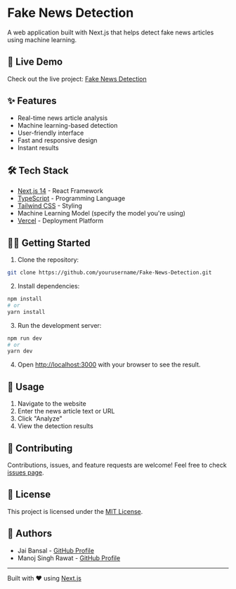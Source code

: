 # Fake News Detection

A web application built with Next.js that helps detect fake news articles using machine learning.

## 🚀 Live Demo

Check out the live project: [Fake News Detection](https://fake-news-detection-tan.vercel.app/)

## ✨ Features

- Real-time news article analysis
- Machine learning-based detection
- User-friendly interface
- Fast and responsive design
- Instant results

## 🛠️ Tech Stack

- [Next.js 14](https://nextjs.org/) - React Framework
- [TypeScript](https://www.typescriptlang.org/) - Programming Language
- [Tailwind CSS](https://tailwindcss.com/) - Styling
- Machine Learning Model (specify the model you're using)
- [Vercel](https://vercel.com/) - Deployment Platform

## 🏃‍♂️ Getting Started

1. Clone the repository:
```bash
git clone https://github.com/yourusername/Fake-News-Detection.git
```

2. Install dependencies:
```bash
npm install
# or
yarn install
```

3. Run the development server:
```bash
npm run dev
# or
yarn dev
```

4. Open [http://localhost:3000](http://localhost:3000) with your browser to see the result.

## 📝 Usage

1. Navigate to the website
2. Enter the news article text or URL
3. Click "Analyze"
4. View the detection results

## 🤝 Contributing

Contributions, issues, and feature requests are welcome! Feel free to check [issues page](link-to-your-issues-page).

## 📄 License

This project is licensed under the [MIT License](link-to-license).

## 👥 Authors

- Jai Bansal - [GitHub Profile](https://github.com/JaiBansal007/)
- Manoj Singh Rawat - [GitHub Profile](https://github.com/manojCodes77/)

---

Built with ❤️ using [Next.js](https://nextjs.org/)